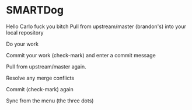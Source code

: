 # SMARTDog
Hello Carlo fuck you bitch
Pull from upstream/master (brandon's) into your local repository

Do your work

Commit your work (check-mark) and enter a commit message

Pull from upstream/master again.

Resolve any merge conflicts

Commit (check-mark) again

Sync from the menu (the three dots)
